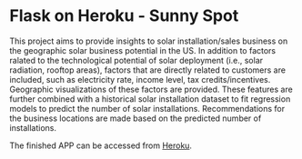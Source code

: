 # Flask on Heroku - Sunny Spot

This project aims to provide insights to solar installation/sales business on the geographic solar business potential in the US. In addition to factors ralated to the technological potential of solar deployment (i.e., solar radiation, rooftop areas), factors that are directly related to customers are included, such as electricity rate, income level, tax credits/incentives. Geographic visualizations of these factors are provided. These features are further combined with a historical solar installation dataset to fit regression models to predict the number of solar installations. Recommendations for the business locations are made based on the predicted number of installations.

The finished APP can be accessed from [Heroku](https://sunnyspot.herokuapp.com).
